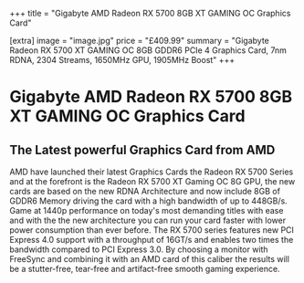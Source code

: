 +++
title = "Gigabyte AMD Radeon RX 5700 8GB XT GAMING OC Graphics Card"

[extra]
image = "image.jpg"
price = "£409.99"
summary = "Gigabyte Radeon RX 5700 XT GAMING OC 8GB GDDR6 PCIe 4 Graphics Card, 7nm RDNA, 2304 Streams, 1650MHz GPU, 1905MHz Boost"
+++
# Gigabyte AMD Radeon RX 5700 8GB XT GAMING OC Graphics Card

## The Latest powerful Graphics Card from AMD

AMD have launched their latest Graphics Cards the Radeon RX 5700 Series and at the forefront is the Radeon RX 5700 XT Gaming OC 8G GPU, the new cards are based on the new RDNA Architecture and now include 8GB of GDDR6 Memory driving the card with a high bandwidth of up to 448GB/s. Game at 1440p performance on today's most demanding titles with ease and with the the new architecture you can run your card faster with lower power consumption than ever before. The RX 5700 series features new PCI Express 4.0 support with a throughput of 16GT/s and enables two times the bandwidth compared to PCI Express 3.0. By choosing a monitor with FreeSync and combining it with an AMD card of this caliber the results will be a stutter-free, tear-free and artifact-free smooth gaming experience.
